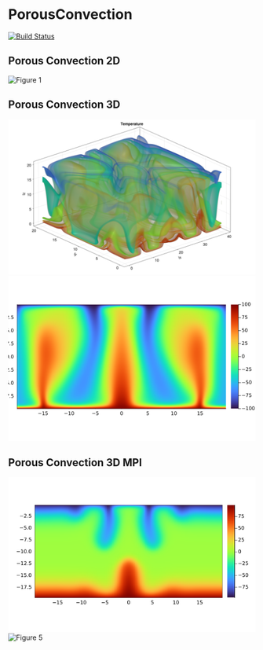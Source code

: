 # PorousConvection

[![Build Status](https://github.com/arsh-k/pde-on-gpu-arsh-kumbhat/actions/workflows/CI.yml/badge.svg?branch=main)](https://github.com/arsh-k/pde-on-gpu-arsh-kumbhat/actions/workflows/CI.yml?query=branch%3Amain)

## Porous Convection 2D

![Figure 1](./docs/porous_convection_2D_xpu_final.gif)

## Porous Convection 3D

![Figure 2](./docs/T_3D.png)
![Figure 3](./docs/T_3D_slice_final.png)

## Porous Convection 3D MPI

![Figure 4](./docs/T_3D_slice_mpi_final.png)
![Figure 5]()

